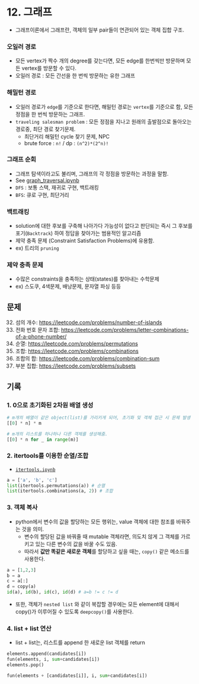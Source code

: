 # 12. 그래프

- 그래프이론에서 그래프란, 객체의 일부 pair들이 연관되어 있는 객체 집합 구조.

### 오일러 경로

- 모든 vertex가 짝수 개의 degree를 갖는다면, 모든 edge를 한번씩만 방문하며 모든 vertex를 방문할 수 있다.
- 오일러 경로 : 모든 간선을 한 번씩 방문하는 유한 그래프

### 해밀턴 경로

- 오일러 경로가 `edge`를 기준으로 한다면, 해밀턴 경로는 `vertex`를 기준으로 함, 모든 정점을 한 번씩 방문하는 그래프.
- `traveling salesman problem` : 모든 정점을 지나고 원래의 출발점으로 돌아오는 경로중, 최단 경로 찾기문제.
  - 최단거리 해밀턴 cycle 찾기 문제, NPC
  - brute force : `n!` / dp : `(n^2)*(2^n)!`

### 그래프 순회

- 그래프 탐색이라고도 불리며, 그래프의 각 정점을 방문하는 과정을 말함.
- See [graph_traversal.ipynb](./graph_traversal.ipynb)
- `DFS` : 보통 스택, 재귀로 구현, 백트래킹
- `BFS`: 큐로 구현, 최단거리

### 백트래킹

- solution에 대한 후보를 구축해 나아가다 가능성이 없다고 판단되는 즉시 그 후보를 포기(`Backtrack`) 하여 정답을 찾아가는 범용적인 알고리즘
- 제약 충족 문제 (Constraint Satisfaction Problems)에 유용함.
- ex) 트리의 `pruning`

### 제약 충족 문제

- 수많은 constraints을 충족하는 상태(states)를 찾아내는 수학문제
- ex) 스도쿠, 4색문제, 배낭문제, 문자열 파싱 등등

## 문제

32. 섬의 개수: https://leetcode.com/problems/number-of-islands
33. 전화 번호 문자 조합: https://leetcode.com/problems/letter-combinations-of-a-phone-number/
34. 순열: https://leetcode.com/problems/permutations
35. 조합: https://leetcode.com/problems/combinations
36. 조합의 합: https://leetcode.com/problems/combination-sum
37. 부분 집합: https://leetcode.com/problems/subsets

## 기록

### 1. 0으로 초기화된 2차원 배열 생성

```python
# m개의 배열이 같은 object(list)를 가리키게 되어, 초기화 및 객체 접근 시 문제 발생
[[0] * n] * m

# m개의 리스트를 하나하나 다른 객체를 생성해줌.
[[0] * n for _ in range(m)]
```

### 2. itertools를 이용한 순열/조합

- [`itertools.ipynb`](./itertools.ipynb)

```python
a = ['a', 'b', 'c']
list(itertools.permutations(a)) # 순열
list(itertools.combinations(a, 2)) # 조합
```

### 3. 객체 복사

- python에서 변수의 값을 할당하는 모든 행위는, value 객체에 대한 참조를 바꿔주는 것을 의미.
  - 변수의 할당된 값을 바꿔줄 때 mutable 객체라면, 의도치 않게 그 객체를 가르키고 있는 다른 변수의 값을 바꿀 수도 있음.
  - 따라서 **값만 똑같은 새로운 객체**를 할당하고 싶을 때는, `copy()` 같은 메소드를 사용한다.

```python
a = [1,2,3]
b = a
c = a[:]
d = copy(a)
id(a), id(b), id(c), id(d) # a=b != c != d
```

- 또한, 객체가 `nested list` 와 같이 복잡할 경우에는 모든 element에 대해서 copy()가 이루어질 수 있도록 `deepcopy()`를 사용한다.

### 4. list + list 연산

- list + list는, 리스트를 append 한 새로운 list 객체를 return

```python
elements.append(candidates[i])
fun(elements, i, sum+candidates[i])
elements.pop()
```

```python
fun(elements + [candidates[i]], i, sum+candidates[i])
```
